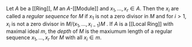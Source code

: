
Let $A$ be a [[Ring]], $M$ an $A$-[[Module]] and $x_1,\dots,x_r\in A$. Then the $x_i$ are called a *regular  sequence* for $M$ if $x_1$ is not a zero divisor in $M$ and for $i>1$, $x_i$ is not a zero divisor in $M/(x_1,\dots,x_{i-1})M$ .
If $A$ is a [[Local Ring]] with maximal ideal $m$, the *depth* of $M$ is the maxiumum length of a regular sequence $x_1,\dots,x_r$ for $M$ with all $x_i\in m$.